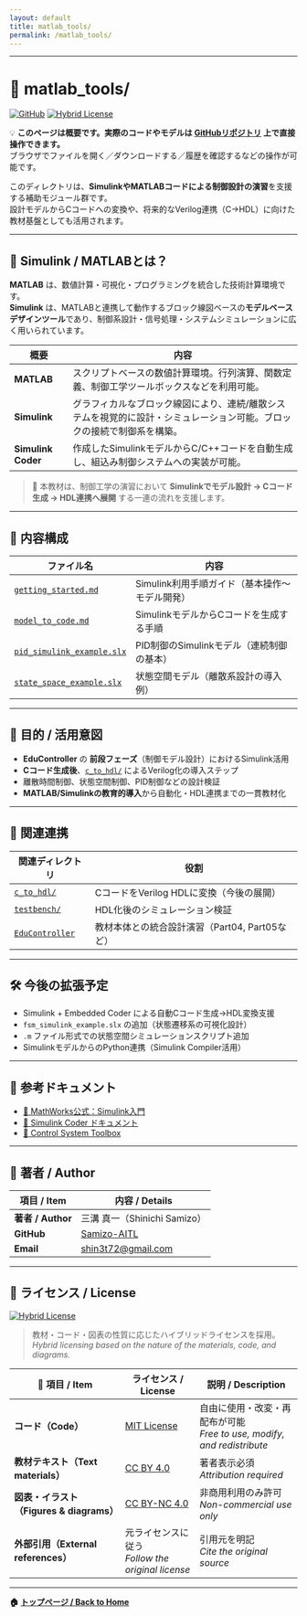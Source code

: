 ```yaml
---
layout: default
title: matlab_tools/
permalink: /matlab_tools/
---
```


---

# 🧰 matlab_tools/

[![GitHub](https://img.shields.io/badge/GitHub-Open%20Repo-black?logo=github)](https://github.com/Samizo-AITL/matlab_tools)
[![Hybrid License](https://img.shields.io/badge/license-Hybrid-blueviolet)](#-ライセンス--license)

💡 **このページは概要です。実際のコードやモデルは [GitHubリポジトリ](https://github.com/Samizo-AITL/EduController/tree/main/matlab_tools/) 上で直接操作できます。**  
ブラウザでファイルを開く／ダウンロードする／履歴を確認するなどの操作が可能です。

このディレクトリは、**SimulinkやMATLABコードによる制御設計の演習**を支援する補助モジュール群です。  
設計モデルからCコードへの変換や、将来的なVerilog連携（C→HDL）に向けた教材基盤としても活用されます。

---

## 📘 Simulink / MATLABとは？

**MATLAB** は、数値計算・可視化・プログラミングを統合した技術計算環境です。  
**Simulink** は、MATLABと連携して動作するブロック線図ベースの**モデルベースデザインツール**であり、制御系設計・信号処理・システムシミュレーションに広く用いられています。

| 概要 | 内容 |
|------|------|
| **MATLAB** | スクリプトベースの数値計算環境。行列演算、関数定義、制御工学ツールボックスなどを利用可能。 |
| **Simulink** | グラフィカルなブロック線図により、連続/離散システムを視覚的に設計・シミュレーション可能。ブロックの接続で制御系を構築。 |
| **Simulink Coder** | 作成したSimulinkモデルからC/C++コードを自動生成し、組込み制御システムへの実装が可能。 |

> 🎯 本教材は、制御工学の演習において **Simulinkでモデル設計 → Cコード生成 → HDL連携へ展開** する一連の流れを支援します。

---

## 📁 内容構成

| ファイル名 | 内容 |
|------------|------|
| [`getting_started.md`](https://samizo-aitl.github.io/EduController/matlab_tools/getting_started.html) | Simulink利用手順ガイド（基本操作〜モデル開発） |
| [`model_to_code.md`](https://samizo-aitl.github.io/EduController/matlab_tools/model_to_code.html) | SimulinkモデルからCコードを生成する手順 |
| [`pid_simulink_example.slx`](https://samizo-aitl.github.io/EduController/matlab_tools/pid_simulink_example.slx) | PID制御のSimulinkモデル（連続制御の基本） |
| [`state_space_example.slx`](https://samizo-aitl.github.io/EduController/matlab_tools/state_space_example.slx) | 状態空間モデル（離散系設計の導入例） |

---

## 🎯 目的 / 活用意図

- **EduController** の **前段フェーズ**（制御モデル設計）におけるSimulink活用
- **Cコード生成後**、[`c_to_hdl/`](https://samizo-aitl.github.io/EduController/SoC_DesignKit_by_ChatGPT/c_to_hdl/) によるVerilog化の導入ステップ
- 離散時間制御、状態空間制御、PID制御などの設計検証
- **MATLAB/Simulinkの教育的導入**から自動化・HDL連携までの一貫教材化

---

## 🔗 関連連携

| 関連ディレクトリ | 役割 |
|------------------|------|
| [`c_to_hdl/`](https://samizo-aitl.github.io/EduController/SoC_DesignKit_by_ChatGPT/c_to_hdl/) | CコードをVerilog HDLに変換（今後の展開） |
| [`testbench/`](https://samizo-aitl.github.io/EduController/SoC_DesignKit_by_ChatGPT/testbench/) | HDL化後のシミュレーション検証 |
| [`EduController`](https://samizo-aitl.github.io/EduController/) | 教材本体との統合設計演習（Part04, Part05など） |

---

## 🛠️ 今後の拡張予定

- Simulink + Embedded Coder による自動Cコード生成→HDL変換支援
- `fsm_simulink_example.slx` の追加（状態遷移系の可視化設計）
- `.m` ファイル形式での状態空間シミュレーションスクリプト追加
- SimulinkモデルからのPython連携（Simulink Compiler活用）

---

## 📖 参考ドキュメント

- [📘 MathWorks公式：Simulink入門](https://www.mathworks.com/learn/tutorials/simulink-onramp.html)
- [📘 Simulink Coder ドキュメント](https://www.mathworks.com/products/simulink-coder.html)
- [📘 Control System Toolbox](https://www.mathworks.com/products/control.html)

---

## 👤 **著者 / Author**

| **項目 / Item** | **内容 / Details** |
|-----------------|--------------------|
| **著者 / Author** | 三溝 真一（Shinichi Samizo） |
| **GitHub** | [Samizo-AITL](https://github.com/Samizo-AITL) |
| **Email** | [shin3t72@gmail.com](mailto:shin3t72@gmail.com) |

---

## 📄 **ライセンス / License**
[![Hybrid License](https://img.shields.io/badge/license-Hybrid-blueviolet)](#-ライセンス--license)  

> 教材・コード・図表の性質に応じたハイブリッドライセンスを採用。  
> *Hybrid licensing based on the nature of the materials, code, and diagrams.*

| 📌 項目 / Item | ライセンス / License | 説明 / Description |
|------|------|------|
| **コード（Code）** | [MIT License](https://opensource.org/licenses/MIT) | 自由に使用・改変・再配布が可能<br>*Free to use, modify, and redistribute* |
| **教材テキスト（Text materials）** | [CC BY 4.0](https://creativecommons.org/licenses/by/4.0/) | 著者表示必須<br>*Attribution required* |
| **図表・イラスト（Figures & diagrams）** | [CC BY-NC 4.0](https://creativecommons.org/licenses/by-nc/4.0/) | 非商用利用のみ許可<br>*Non-commercial use only* |
| **外部引用（External references）** | 元ライセンスに従う<br>*Follow the original license* | 引用元を明記<br>*Cite the original source* |

---

**🏠 [トップページ / Back to Home](https://samizo-aitl.github.io/EduController/)**
